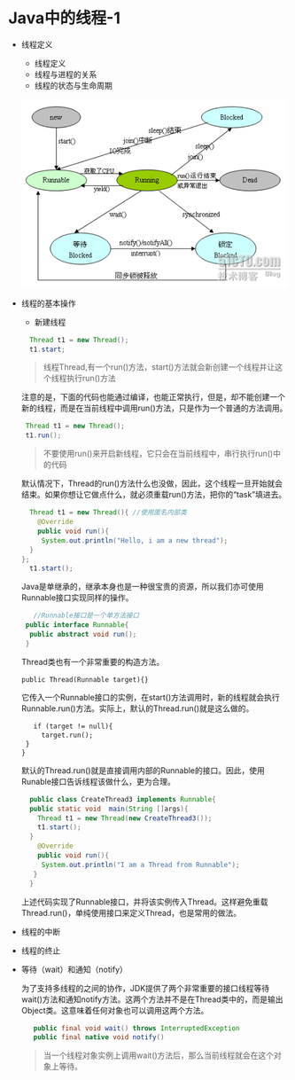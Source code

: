 # Java中的线程-1

- 线程定义
  - 线程定义
  - 线程与进程的关系
  - 线程的状态与生命周期
   
   ![](../img/线程状态.gif)
- 线程的基本操作
  - 新建线程
  
  ```java
    Thread t1 = new Thread();
    t1.start;
  ```  
  > 线程Thread,有一个run()方法，start()方法就会新创建一个线程并让这个线程执行run()方法
  
  注意的是，下面的代码也能通过编译，也能正常执行，但是，却不能创建一个新的线程，而是在当前线程中调用run()方法，只是作为一个普通的方法调用。
  
  ```java
   Thread t1 = new Thread();
   t1.run();
  ```
  > 不要使用run()来开启新线程，它只会在当前线程中，串行执行run()中的代码
  
  默认情况下，Thread的run()方法什么也没做，因此，这个线程一旦开始就会结束。如果你想让它做点什么，就必须重载run()方法，把你的“task”填进去。
  
  ```java
    Thread t1 = new Thread(){ //使用匿名内部类
      @Override
      public void run(){
       System.out.println("Hello, i am a new thread");
    }
  };
    t1.start();
  ```
  
  Java是单继承的，继承本身也是一种很宝贵的资源，所以我们亦可使用Runnable接口实现同样的操作。
  
  ```java
     //Runnable接口是一个单方法接口  
   public interface Runnable{
    public abstract void run();  
   }  
  ```
    Thread类也有一个非常重要的构造方法。
    ```
    public Thread(Runnable target){}
    ```
   它传入一个Runnable接口的实例，在start()方法调用时，新的线程就会执行Runnable.run()方法。实际上，默认的Thread.run()就是这么做的。
   ```public void run(){   
      if (target != null){
        target.run();
    }
   }
  ```
  
  默认的Thread.run()就是直接调用内部的Runnable的接口。因此，使用Runable接口告诉线程该做什么，更为合理。
  ```java
    public class CreateThread3 implements Runnable{
    public static void  main(String []args){
      Thread t1 = new Thread(new CreateThread3());
      t1.start();
    }
      @Override
      public void run(){
       System.out.println("I am a Thread from Runnable");   
     }
    }  
  ```
  上述代码实现了Runnable接口，并将该实例传入Thread。这样避免重载Thread.run()，单纯使用接口来定义Thread，也是常用的做法。
  
- 线程的中断

- 线程的终止

- 等待（wait）和通知（notify）
  
  为了支持多线程的之间的协作，JDK提供了两个非常重要的接口线程等待wait()方法和通知notify方法。这两个方法并不是在Thread类中的，而是输出Object类。这意味着任何对象也可以调用这两个方法。
  ```java
     public final void wait() throws InterruptedException
     public final native void notify()
  ```
  > 当一个线程对象实例上调用wait()方法后，那么当前线程就会在这个对象上等待。
  
  
 
  
  
